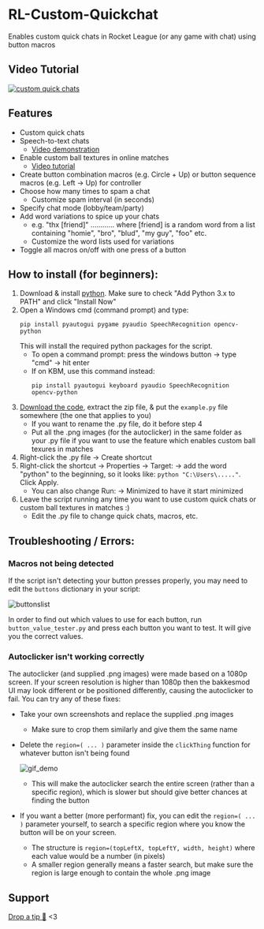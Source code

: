 # RL-Custom-Quickchat

Enables custom quick chats in Rocket League (or any game with chat) using button macros

## Video Tutorial

[![custom quick chats](https://i.imgur.com/U83sQM9.png)](https://youtu.be/G0Lperc-UU0)

## Features

- Custom quick chats
- Speech-to-text chats
  - [Video demonstration](https://youtu.be/cqEdJQ-X7X4)
- Enable custom ball textures in online matches
  - [Video tutorial](https://youtu.be/qjvJxKlpNx0)
- Create button combination macros (e.g. Circle + Up) or button sequence macros (e.g. Left → Up) for controller
- Choose how many times to spam a chat
  - Customize spam interval (in seconds)
- Specify chat mode (lobby/team/party)
- Add word variations to spice up your chats
  - e.g. "thx [friend]" ............ where [friend] is a random word from a list containing "homie", "bro", "blud", "my guy", "foo" etc.
  - Customize the word lists used for variations
- Toggle all macros on/off with one press of a button

## How to install (for beginners):

1. Download & install [python](https://www.python.org/getit/). Make sure to check "Add Python 3.x to PATH" and click "Install Now"
2. Open a Windows cmd (command prompt) and type:
   ```
   pip install pyautogui pygame pyaudio SpeechRecognition opencv-python
   ```
   This will install the required python packages for the script.
   - To open a command prompt: press the windows button → type "cmd" → hit enter
   - If on KBM, use this command instead:
     ```
     pip install pyautogui keyboard pyaudio SpeechRecognition opencv-python
     ```
3. [Download the code](https://github.com/smallest-cock/RL-Custom-Quickchat/archive/refs/heads/main.zip), extract the zip file, & put the `example.py` file somewhere (the one that applies to you)
   - If you want to rename the .py file, do it before step 4
   - Put all the .png images (for the autoclicker) in the same folder as your .py file if you want to use the feature which enables custom ball texures in matches
4. Right-click the .py file → Create shortcut
5. Right-click the shortcut → Properties → Target: → add the word "python" to the beginning, so it looks like: `python "C:\Users\....."`. Click Apply.
   - You can also change Run: → Minimized to have it start minimized
6. Leave the script running any time you want to use custom quick chats or custom ball textures in matches :)
   - Edit the .py file to change quick chats, macros, etc.

## Troubleshooting / Errors:

### Macros not being detected

If the script isn't detecting your button presses properly, you may need to edit the `buttons` dictionary in your script:

![buttonslist](https://github.com/smallest-cock/RL-Custom-Quickchat/assets/48503773/9ccc127d-c148-463a-8992-cbc14e33e19a)

In order to find out which values to use for each button, run `button_value_tester.py` and press each button you want to test. It will give you the correct values.

### Autoclicker isn't working correctly

The autoclicker (and supplied .png images) were made based on a 1080p screen. If your screen resolution is higher than 1080p then the bakkesmod UI may look different or be positioned differently, causing the autoclicker to fail. You can try any of these fixes:

- Take your own screenshots and replace the supplied .png images
  - Make sure to crop them similarly and give them the same name
- Delete the `region=( ... )` parameter inside the `clickThing` function for whatever button isn't being found
  
  ![gif_demo](https://github.com/smallest-cock/RL-Custom-Quickchat/assets/48503773/ba8bf2a7-edb1-472f-8275-5d610b75f3e4)

  - This will make the autoclicker search the entire screen (rather than a specific region), which is slower but should give better chances at finding the button
- If you want a better (more performant) fix, you can edit the `region=( ... )` parameter yourself, to search a specific region where you know the button will be on your screen.
  - The structure is `region=(topLeftX, topLeftY, width, height)` where each value would be a number (in pixels)
  - A smaller region generally means a faster search, but make sure the region is large enough to contain the whole .png image

## Support

[Drop a tip 🙏](https://cash.app/$naptime559) <3
